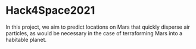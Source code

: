 # Hack4Space2021
In this project, we aim to predict locations on Mars that quickly disperse air particles, as would be necessary in the case of terraforming Mars into a habitable planet.
